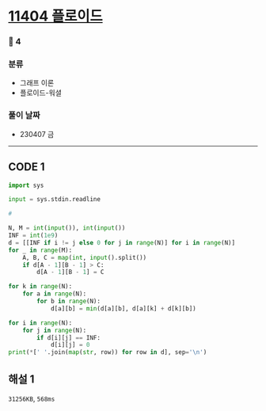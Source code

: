 # [11404 플로이드](https://www.acmicpc.net/problem/11404)

### 🥇 4

### 분류

- 그래프 이론
- 플로이드-워셜

### 풀이 날짜

- 230407 금

---

## CODE 1

```python
import sys

input = sys.stdin.readline

#

N, M = int(input()), int(input())
INF = int(1e9)
d = [[INF if i != j else 0 for j in range(N)] for i in range(N)]
for _ in range(M):
    A, B, C = map(int, input().split())
    if d[A - 1][B - 1] > C:
        d[A - 1][B - 1] = C

for k in range(N):
    for a in range(N):
        for b in range(N):
            d[a][b] = min(d[a][b], d[a][k] + d[k][b])

for i in range(N):
    for j in range(N):
        if d[i][j] == INF:
            d[i][j] = 0
print(*[' '.join(map(str, row)) for row in d], sep='\n')

```

## 해설 1

`31256KB`, `568ms`

